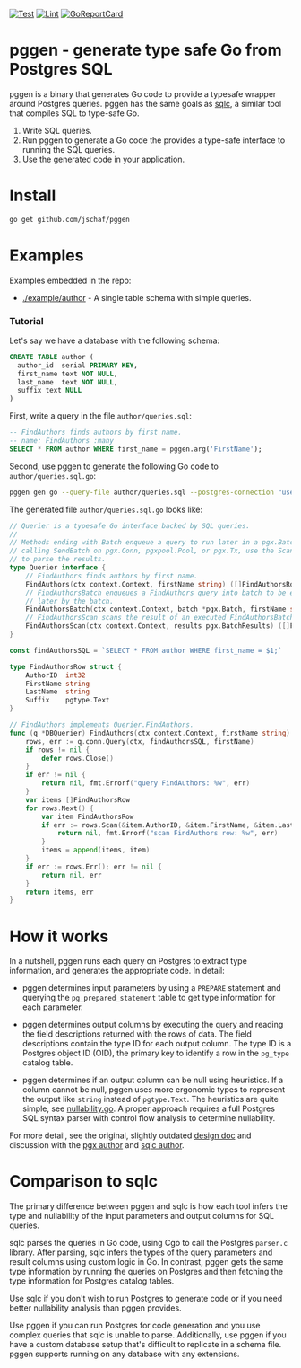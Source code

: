[![Test](https://github.com/jschaf/pggen/workflows/Test/badge.svg)](https://github.com/jschaf/pggen/actions?query=workflow%3ATest) 
[![Lint](https://github.com/jschaf/pggen/workflows/Lint/badge.svg)](https://github.com/jschaf/pggen/actions?query=workflow%3ALint) 
[![GoReportCard](https://goreportcard.com/badge/github.com/jschaf/pggen)](https://goreportcard.com/report/github.com/jschaf/pggen)

# pggen - generate type safe Go from Postgres SQL

pggen is a binary that generates Go code to provide a typesafe wrapper around
Postgres queries. pggen has the same goals as [sqlc], a similar tool that 
compiles SQL to type-safe Go. 

1. Write SQL queries.
2. Run pggen to generate a Go code the provides a type-safe interface to running
   the SQL queries.
3. Use the generated code in your application.   

[sqlc]: https://github.com/kyleconroy/sqlc

# Install

```bash
go get github.com/jschaf/pggen
```

# Examples

Examples embedded in the repo:

- [./example/author] - A single table schema with simple queries.

[./example/author]: ./example/author

### Tutorial

Let's say we have a database with the following schema:

```sql
CREATE TABLE author (
  author_id  serial PRIMARY KEY,
  first_name text NOT NULL,
  last_name  text NOT NULL,
  suffix text NULL
)
```

First, write a query in the file `author/queries.sql`:

```sql
-- FindAuthors finds authors by first name.
-- name: FindAuthors :many
SELECT * FROM author WHERE first_name = pggen.arg('FirstName');
```

Second, use pggen to generate the following Go code to `author/queries.sql.go`:

```bash
pggen gen go --query-file author/queries.sql --postgres-connection "user=postgres port=5555 dbname=pggen"
```

The generated file `author/queries.sql.go` looks like:

```go
// Querier is a typesafe Go interface backed by SQL queries.
//
// Methods ending with Batch enqueue a query to run later in a pgx.Batch. After
// calling SendBatch on pgx.Conn, pgxpool.Pool, or pgx.Tx, use the Scan methods
// to parse the results.
type Querier interface {
	// FindAuthors finds authors by first name.
	FindAuthors(ctx context.Context, firstName string) ([]FindAuthorsRow, error)
	// FindAuthorsBatch enqueues a FindAuthors query into batch to be executed
	// later by the batch.
	FindAuthorsBatch(ctx context.Context, batch *pgx.Batch, firstName string)
	// FindAuthorsScan scans the result of an executed FindAuthorsBatch query.
	FindAuthorsScan(ctx context.Context, results pgx.BatchResults) ([]FindAuthorsRow, error)
}

const findAuthorsSQL = `SELECT * FROM author WHERE first_name = $1;`

type FindAuthorsRow struct {
	AuthorID  int32
	FirstName string
	LastName  string
	Suffix    pgtype.Text
}

// FindAuthors implements Querier.FindAuthors.
func (q *DBQuerier) FindAuthors(ctx context.Context, firstName string) ([]FindAuthorsRow, error) {
	rows, err := q.conn.Query(ctx, findAuthorsSQL, firstName)
	if rows != nil {
		defer rows.Close()
	}
	if err != nil {
		return nil, fmt.Errorf("query FindAuthors: %w", err)
	}
	var items []FindAuthorsRow
	for rows.Next() {
		var item FindAuthorsRow
		if err := rows.Scan(&item.AuthorID, &item.FirstName, &item.LastName, &item.Suffix); err != nil {
			return nil, fmt.Errorf("scan FindAuthors row: %w", err)
		}
		items = append(items, item)
	}
	if err := rows.Err(); err != nil {
		return nil, err
	}
	return items, err
}
```

# How it works

In a nutshell, pggen runs each query on Postgres to extract type information, 
and generates the appropriate code. In detail:

- pggen determines input parameters by using a `PREPARE` statement and querying
  the `pg_prepared_statement` table to get type information for each parameter.
  
- pggen determines output columns by executing the query and reading the field
  descriptions returned with the rows of data. The field descriptions contain
  the type ID for each output column. The type ID is a Postgres object ID
  (OID), the primary key to identify a row in the `pg_type` catalog table.

- pggen determines if an output column can be null using heuristics. If a column
  cannot be null, pggen uses more ergonomic types to represent the output like
  `string` instead of `pgtype.Text`. The heuristics are quite simple, see
  [nullability.go]. A proper approach requires a full Postgres SQL syntax parser
   with control flow analysis to determine nullability.
   
For more detail, see the original, slightly outdated [design doc] and discussion
with the [pgx author] and [sqlc author].

[nullability.go]: https://github.com/jschaf/pggen/blob/main/internal/pginfer/nullability.go
[design doc]: https://docs.google.com/document/d/1NvVKD6cyXvJLWUfqFYad76CWMDFoK9mzKuj1JawkL2A/edit#
[pgx author]: https://github.com/jackc/pgx/issues/915
[sqlc author]: https://github.com/kyleconroy/sqlc/issues/854

# Comparison to sqlc

The primary difference between pggen and sqlc is how each tool infers the type
and nullability of the input parameters and output columns for SQL queries.

sqlc parses the queries in Go code, using Cgo to call the Postgres `parser.c` 
library. After parsing, sqlc infers the types of the query parameters and result
columns using custom logic in Go. In contrast, pggen gets the same type 
information by running the queries on Postgres and then fetching the type 
information for Postgres catalog tables. 

Use sqlc if you don't wish to run Postgres to generate code or if you need
better nullability analysis than pggen provides.

Use pggen if you can run Postgres for code generation and you use complex 
queries that sqlc is unable to parse. Additionally, use pggen if you have a 
custom database setup that's difficult to replicate in a schema file. pggen
supports running on any database with any extensions.
